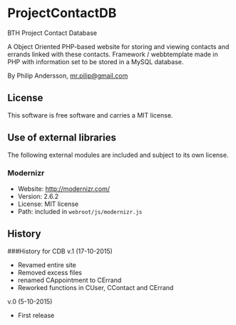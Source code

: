 # ProjectContactDB
BTH Project Contact Database

A Object Oriented PHP-based website for storing and viewing contacts and errands linked with these contacts.
Framework / webbtemplate made in PHP with information set to be stored in a MySQL database.

By Philip Andersson, mr.pilip@gmail.com

License 
------------------

This software is free software and carries a MIT license.



Use of external libraries
-----------------------------------

The following external modules are included and subject to its own license.



### Modernizr
* Website: http://modernizr.com/
* Version: 2.6.2
* License: MIT license 
* Path: included in `webroot/js/modernizr.js`




History
-----------------------------------


###History for CDB
v.1 (17-10-2015)
* Revamed entire site
* Removed excess files
* renamed CAppointment to CErrand
* Reworked functions in CUser, CContact and CErrand

v.0 (5-10-2015)
* First release
